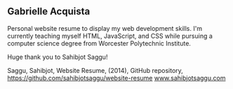 Gabrielle Acquista
------------------

Personal website resume to display my web development skills. I'm currently teaching myself HTML, JavaScript, and CSS while pursuing a computer science degree from Worcester Polytechnic Institute.


Huge thank you to Sahibjot Saggu!

Saggu, Sahibjot, Website Resume, (2014), GitHub repository,
https://github.com/sahibjotsaggu/website-resume
www.sahibjotsaggu.com
